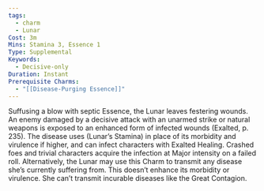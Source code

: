 ```yaml
---
tags:
  - charm
  - Lunar
Cost: 3m
Mins: Stamina 3, Essence 1
Type: Supplemental
Keywords:
  - Decisive-only
Duration: Instant
Prerequisite Charms:
  - "[[Disease-Purging Essence]]"
---
```

Suffusing a blow with septic Essence, the Lunar leaves festering wounds. An enemy damaged by a decisive attack with an unarmed strike or natural weapons is exposed to an enhanced form of infected wounds (Exalted, p. 235). The disease uses (Lunar’s Stamina) in place of its morbidity and virulence if higher, and can infect characters with Exalted Healing. Crashed foes and trivial characters acquire the infection at Major intensity on a failed roll. Alternatively, the Lunar may use this Charm to transmit any disease she’s currently suffering from. This doesn’t enhance its morbidity or virulence. She can’t transmit incurable diseases like the Great Contagion.